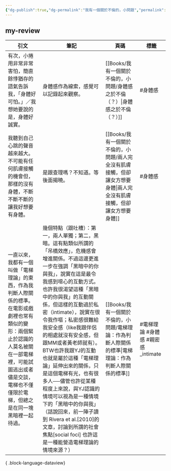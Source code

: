 ```yaml
---
{"dg-publish":true,"dg-permalink":"我有一個關於不倫的，小問題","permalink":"/我有一個關於不倫的，小問題/","title":"我有一個關於不倫的，小問題","tags":["📚Books","🎯Upper-Growth","親密關係"],"created":"2025-07-09T22:22:45.689+08:00","updated":"2025-07-09T22:27:51.996+08:00"}
---
```





## my-review

| 引文                                                                                                              | 筆記                                                                                                                                                                                                                                                                                                                                                                    | 頁碼                                                                    | 標籤                       |
| --------------------------------------------------------------------------------------------------------------- | --------------------------------------------------------------------------------------------------------------------------------------------------------------------------------------------------------------------------------------------------------------------------------------------------------------------------------------------------------------------- | --------------------------------------------------------------------- | ------------------------ |
| 有次，小捲用非常非常害怕，簡直餘悸猶存的語氣告訴我，「身體好可怕。」／我想她要說的是，身體好誠實。                                                               | 身體感作為線索，感覺可以記錄起來觀察。                                                                                                                                                                                                                                                                                                                                                   | [[Books/我有一個關於不倫的，小問題/身體感之於不倫（？）\|身體感之於不倫（？）]]                     | #身體感                     |
| 我聽到自己心跳的聲音越來越大。不可能有任何肌膚接觸的機會但，那樣的沒有身體，不斷不斷不斷的讓我好想要有身體。                                                          | 是跟查理嗎？不知道。等後面揭曉。                                                                                                                                                                                                                                                                                                                                                      | [[Books/我有一個關於不倫的，小問題/兩人完全沒有肌膚接觸，但卻讓女方想要身體\|兩人完全沒有肌膚接觸，但卻讓女方想要身體]] | #身體感                     |
| 一直以來，我都有一個叫做「電梯理論」的東西，作為我判斷人際關係的標準。在電影或戲劇裡也常有類似的變形：兩個緊止於認識的人莫名被關在一部電梯裡，可能試圖逃出或者儘是交談，電梯也不僅僅限於電梯，但總之是在同一塊黑暗裡一起待過。 | 幾個特點（跟吐槽）：第一，兩人單獨；第二，黑暗。這有點類似所謂的「吊橋效應」，危機感會增進關係。不過這邊更進一步在強調「黑暗中的你與我」，說實在這是最令我感到噁心的互動方式。也許我很渴望這種「黑暗中的你與我」的互動關係，但這樣的互動過於私密（intimate），說實在很令我作嘔；私密感很難給我安全感（like我跟伴侶的相處就沒有安全感，但跟MM或者黃老師就有）。<br> BTW也許我跟YJ的互動也就是屬於這種「電梯理論」延伸出來的關係，只是這個電梯有光，也有很多人──儘管也許從某種程度上來說，與YJ認識的情境可以視為是一種情境下的「黑暗中的你與我」（話說回來，前一陣子讀到 Rivera et al.[2010]的文章，討論到所謂的社會焦點[social foci] 也許這是一種能營造電梯理論的情境來源？） | [[Books/我有一個關於不倫的，小問題/電梯理論：作為判斷人際關係的標準\|電梯理論：作為判斷人際關係的標準]]         | #電梯理論 #身體感 #親密感_intimate |

{ .block-language-dataview}




